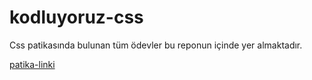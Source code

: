 # kodluyoruz-css
Css patikasında bulunan tüm ödevler bu reponun içinde yer almaktadır.

[patika-linki](https://app.patika.dev/bzceval)
